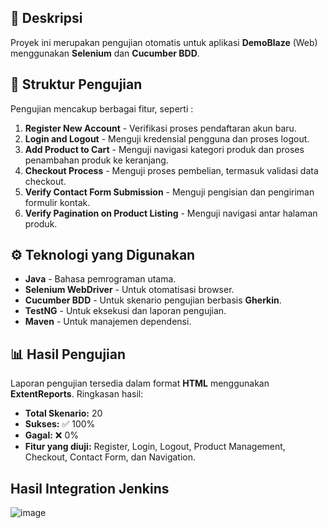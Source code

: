 ## 📌 Deskripsi
Proyek ini merupakan pengujian otomatis untuk aplikasi **DemoBlaze** (Web) menggunakan **Selenium** dan **Cucumber BDD**.

## 📂 Struktur Pengujian
Pengujian mencakup berbagai fitur, seperti :
1. **Register New Account** -  Verifikasi proses pendaftaran akun baru.
2. **Login and Logout** - Menguji kredensial pengguna dan proses logout.
3. **Add Product to Cart** - Menguji navigasi kategori produk dan proses penambahan produk ke keranjang.
4. **Checkout Process** - Menguji proses pembelian, termasuk validasi data checkout.
5. **Verify Contact Form Submission** -  Menguji pengisian dan pengiriman formulir kontak.
6. **Verify Pagination on Product Listing** - Menguji navigasi antar halaman produk.

## ⚙️ Teknologi yang Digunakan
- **Java** - Bahasa pemrograman utama.
- **Selenium WebDriver** - Untuk otomatisasi browser.
- **Cucumber BDD** - Untuk skenario pengujian berbasis **Gherkin**.
- **TestNG** - Untuk eksekusi dan laporan pengujian.
- **Maven** - Untuk manajemen dependensi.

## 📊 Hasil Pengujian
Laporan pengujian tersedia dalam format **HTML** menggunakan **ExtentReports**. Ringkasan hasil:
- **Total Skenario:** 20
- **Sukses:** ✅ 100%
- **Gagal:** ❌ 0%
- **Fitur yang diuji:** Register, Login, Logout, Product Management, Checkout, Contact Form, dan Navigation.

## Hasil Integration Jenkins
![image](https://github.com/user-attachments/assets/f3fd093b-3d7c-4a0a-8998-a2089a19af37)

